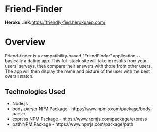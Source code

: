 # Friend-Finder

<b>Heroku Link:</b>https://friendly-find.herokuapp.com/  </b>

<b><h1>Overview</b></h1>
Friend-finder is a compatibility-based "FriendFinder" application -- basically a dating app. This full-stack site will take in results from your users' surveys, then compare their answers with those from other users. The app will then display the name and picture of the user with the best overall match.

<b><h2>Technologies Used</b></h2>
<ul>
  <li>Node.js</li>
<li>body-parser NPM Package - https://www.npmjs.com/package/body-parser</li>
<li>express NPM Package - https://www.npmjs.com/package/express</li>
<li>path NPM Package - https://www.npmjs.com/package/path</li>
</ul>
